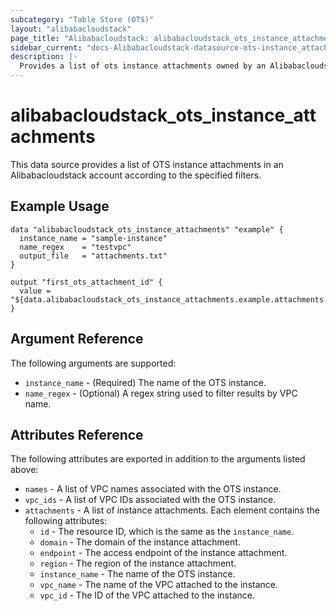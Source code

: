 ```yaml
---
subcategory: "Table Store (OTS)"
layout: "alibabacloudstack"
page_title: "Alibabacloudstack: alibabacloudstack_ots_instance_attachments"
sidebar_current: "docs-Alibabacloudstack-datasource-ots-instance_attachments"
description: |- 
  Provides a list of ots instance attachments owned by an Alibabacloudstack account.
---
```


# alibabacloudstack_ots_instance_attachments

This data source provides a list of OTS instance attachments in an Alibabacloudstack account according to the specified filters.

## Example Usage

```hcl
data "alibabacloudstack_ots_instance_attachments" "example" {
  instance_name = "sample-instance"
  name_regex    = "testvpc"
  output_file   = "attachments.txt"
}

output "first_ots_attachment_id" {
  value = "${data.alibabacloudstack_ots_instance_attachments.example.attachments.0.id}"
}
```

## Argument Reference

The following arguments are supported:

* `instance_name` - (Required) The name of the OTS instance.
* `name_regex` - (Optional) A regex string used to filter results by VPC name.

## Attributes Reference

The following attributes are exported in addition to the arguments listed above:

* `names` - A list of VPC names associated with the OTS instance.
* `vpc_ids` - A list of VPC IDs associated with the OTS instance.
* `attachments` - A list of instance attachments. Each element contains the following attributes:
  * `id` - The resource ID, which is the same as the `instance_name`.
  * `domain` - The domain of the instance attachment.
  * `endpoint` - The access endpoint of the instance attachment.
  * `region` - The region of the instance attachment.
  * `instance_name` - The name of the OTS instance.
  * `vpc_name` - The name of the VPC attached to the instance.
  * `vpc_id` - The ID of the VPC attached to the instance.